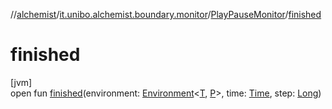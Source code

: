 //[alchemist](../../../index.md)/[it.unibo.alchemist.boundary.monitor](../index.md)/[PlayPauseMonitor](index.md)/[finished](finished.md)

# finished

[jvm]\
open fun [finished](finished.md)(environment: [Environment](../../it.unibo.alchemist.model.interfaces/-environment/index.md)<[T](https://docs.oracle.com/javase/8/docs/api/java/util/function/BiConsumer.html), [P](../../it.unibo.alchemist.boundary.interfaces/-draw-command/index.md)>, time: [Time](../../it.unibo.alchemist.model.interfaces/-time/index.md), step: [Long](https://kotlinlang.org/api/latest/jvm/stdlib/kotlin/-long/index.html))
